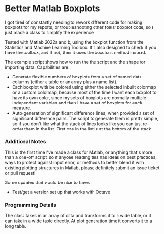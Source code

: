 # Better Matlab Boxplots

I got tired of constantly needing to rework different code for making boxplots for my reports, or troubleshooting other folks' boxplot code, so I just made a class to simplify the experience.

Tested with Matlab 2022a and b, using the boxplot function from the Statistics and Machine Learning Toolbox. It's also designed to check if you have the toolbox, and if not, then it uses the boxchart method instead.

The example script shows how to run the the script and the shape for importing data. Capabilities are:

 - Generate flexible numbers of boxplots from a set of named data columns (either a table or an array plus a name list). 
 - Each boxplot with be colored using either the selected inbuilt colormap or a custom colormap, because most of the time I want each boxplot to have its own color, since my sets of boxplots are normally multiple independant variables and then I have a set of boxplots for each measure.
 - Auto-generation of significant difference lines, when provided a set of significant difference pairs. The script to generate them is pretty simple, so if you don't like what the stack of lines looks like you can just re-order them in the list. First one in the list is at the bottom of the stack.

### Additional Notes
This is the first time I've made a class for Matlab, or anything that's more than a one-off script, so if anyone reading this has ideas on best practices, ways to protect against input error, or methods to better blend it with existing plotting structures in Matlab, please definitely submit an issue ticket or pull request!

Some updates that would be nice to have:

 - Test/get a version set up that works with Octave


### Programming Details
The class takes in an array of data and transforms it to a wide table, or it can take in a wide table directly. At plot generation time it converts it to a long table.